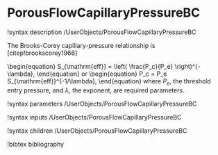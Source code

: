 # PorousFlowCapillaryPressureBC

!syntax description /UserObjects/PorousFlowCapillaryPressureBC

The Brooks-Corey capillary-pressure relationship is [citep!brookscorey1966]

\begin{equation}
S_{\mathrm{eff}} = \left( \frac{P_c}{P_e} \right)^{-\lambda},
\end{equation}
or
\begin{equation}
P_c = P_e S_{\mathrm{eff}}^{-1/\lambda},
\end{equation}
where $P_e$, the threshold entry pressure, and $\lambda$, the exponent, are required
parameters.

!syntax parameters /UserObjects/PorousFlowCapillaryPressureBC

!syntax inputs /UserObjects/PorousFlowCapillaryPressureBC

!syntax children /UserObjects/PorousFlowCapillaryPressureBC


!bibtex bibliography

